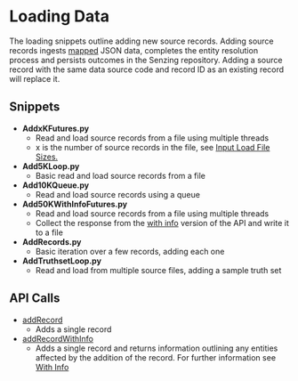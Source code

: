 # Loading Data
The loading snippets outline adding new source records. Adding source records ingests [mapped](https://senzing.zendesk.com/hc/en-us/articles/231925448-Generic-Entity-Specification-JSON-CSV-Mapping) JSON data, completes the entity resolution process and persists outcomes in the Senzing repository. Adding a source record with the same data source code and record ID as an existing record will replace it.  

## Snippets
* **AddxKFutures.py**
    * Read and load source records from a file using multiple threads
    * x is the number of source records in the file, see [Input Load File Sizes.](../../../README.md#input-load-file-sizes)
* **Add5KLoop.py**
    * Basic read and load source records from a file
* **Add10KQueue.py**
    * Read and load source records using a queue
* **Add50KWithInfoFutures.py**
    * Read and load source records from a file using multiple threads
    * Collect the response from the [with info](../../../README.md#with-info) version of the API and write it to a file
* **AddRecords.py**
    * Basic iteration over a few records, adding each one
* **AddTruthsetLoop.py** 
    * Read and load from multiple source files, adding a sample truth set

## API Calls
* [addRecord](../../../Python/APIs/G2Engine/Data_Manipulation/addRecord.py)
  * Adds a single record
* [addRecordWithInfo](../../../Python/APIs/G2Engine/Data_Manipulation/addRecordWithInfo.py)
  * Adds a single record and returns information outlining any entities affected by the addition of the record. For further information see [With Info](../../../README.md#with-info)
